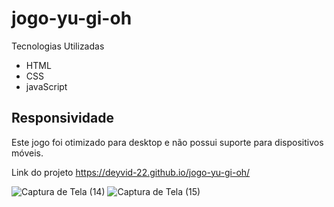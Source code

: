 # jogo-yu-gi-oh

Tecnologias Utilizadas

- HTML
- CSS
- javaScript

## Responsividade

Este jogo foi otimizado para desktop e não possui suporte para dispositivos móveis.


Link do projeto https://deyvid-22.github.io/jogo-yu-gi-oh/

![Captura de Tela (14)](https://github.com/Deyvid-22/jogo-yu-gi-oh/assets/140274792/a7a33d78-2c9f-4a31-ac34-421f03cb8745)
![Captura de Tela (15)](https://github.com/Deyvid-22/jogo-yu-gi-oh/assets/140274792/16bc14f6-6124-4fbc-8acd-8d71a3d23da7)
